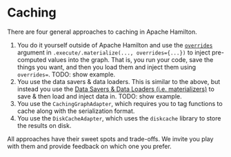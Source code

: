 # Caching

There are four general approaches to caching in Apache Hamilton.

1. You do it yourself outside of Apache Hamilton and use the [`overrides`](https://hamilton.dagworks.io/en/latest/reference/drivers/#short-circuiting-some-dag-computation) argument in `.execute/.materialize(..., overrides={...})` to inject pre-computed values into the graph. That is, you run your code, save the things you want, and then you load them and inject them using `overrides=`. TODO: show example.
2. You use the data savers & data loaders. This is similar to the above, but instead you use the [Data Savers & Data Loaders (i.e. materializers)](https://hamilton.dagworks.io/en/latest/reference/io/available-data-adapters/) to save & then load and inject data in. TODO: show example.
3. You use the `CachingGraphAdapter`, which requires you to tag functions to cache along with the serialization format.
4. You use the `DiskCacheAdapter`, which uses the `diskcache` library to store the results on disk.

All approaches have their sweet spots and trade-offs. We invite you play with them and provide feedback on which one you prefer.
